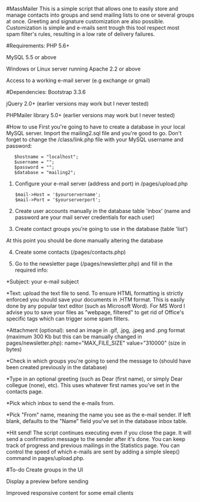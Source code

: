 #MassMailer
This is a simple script that allows one to easily store and manage contacts into groups and send mailing lists to one or several groups at once. Greeting and signature customization are also possible. Customization is simple and e-mails sent trough this tool respect most spam filter's rules, resulting in a low rate of delivery failures.

#Requirements:
PHP 5.6+

MySQL 5.5 or above

Windows or Linux server running Apache 2.2 or above

Access to a working e-mail server (e.g exchange or gmail)

#Dependencies:
Bootstrap 3.3.6

jQuery 2.0+ (earlier versions may work but I never tested)

PHPMailer library 5.0+ (earlier versions may work but I never tested)

#How to use
First you're going to have to create a database in your local MySQL server. Import the mailing2.sql file and you're good to go. Don't forget to change the /class/link.php file with your MySQL username and password:

       $hostname = "localhost";
       $username = "";
       $password = "";
       $database = "mailing2";

1. Configure your e-mail server (address and port) in /pages/upload.php
    
       $mail->Host = '$yourservername';
       $mail->Port = '$yourserverport';
    
2. Create user accounts manually in the database table 'inbox' (name and password are your mail server credentials for each user)

3. Create contact groups you're going to use in the database (table 'list')

At this point you should be done manually altering the database

4. Create some contacts  (/pages/contacts.php)

5. Go to the newsletter page (/pages/newsletter.php) and fill in the required info:

*Subject: your e-mail subject

*Text: upload the text file to send. To ensure HTML formatting is strictly enforced you should save your documents in .HTM format. This is easily done by any popular text editor (such as Microsoft Word). For MS Word I advise you to save your files as "webpage, filtered" to get rid of Office's specific tags which can trigger some spam filters.

*Attachment (optional): send an image in .gif, .jpg, .jpeg and .png format (maximum 300 Kb but this can be manually changed in pages/newsletter.php): name="MAX_FILE_SIZE" value="310000" (size in bytes)

*Check in which groups you're going to send the message to (should have been created previously in the database)

*Type in an optional greeting (such as Dear (first name), or simply Dear collegue (none), etc). This uses whatever first names you've set in the contacts page.
 
*Pick which inbox to send the e-mails from.
 
*Pick "From" name, meaning the name you see as the e-mail sender. If left blank, defaults to the "Name" field you've set in the database inbox table.
 
*Hit send! The script continues executing even if you close the page. It will send a confirmation message to the sender after it's done. You can keep track of progress and previous mailings in the Statistics page.
You can control the speed of which e-mails are sent by adding a simple sleep() command in pages/upload.php.

#To-do
Create groups in the UI

Display a preview before sending

Improved responsive content for some email clients
    
    
